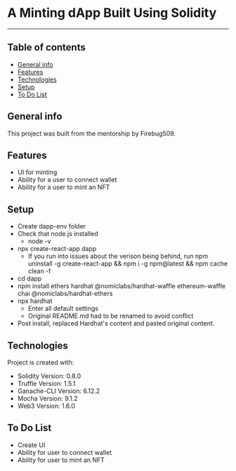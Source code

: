 # A Minting dApp Built Using Solidity

---

## Table of contents

- [General info](#general-info)
- [Features](#features)
- [Technologies](#technologies)
- [Setup](#setup)
- [To Do List](#to-do-list)

## General info

This project was built from the mentorship by Firebug509.

## Features

- UI for minting
- Ability for a user to connect wallet
- Ability for a user to mint an NFT

## Setup

- Create dapp-env folder
- Check that node.js installed
  - node -v
- npx create-react-app dapp
  - If you run into issues about the verison being behind, run npm uninstall -g create-react-app && npm i -g npm@latest && npm cache clean -f
- cd dapp
- npm install ethers hardhat @nomiclabs/hardhat-waffle ethereum-waffle chai @nomiclabs/hardhat-ethers
- npx hardhat
  - Enter all default settings
  - Original README.md had to be renamed to avoid conflict
- Post install, replaced Hardhat's content and pasted original content.

## Technologies

Project is created with:

- Solidity Version: 0.8.0
- Truffle Version: 1.5.1
- Ganache-CLI Version: 6.12.2
- Mocha Version: 9.1.2
- Web3 Version: 1.6.0

## To Do List

- Create UI
- Ability for user to connect wallet
- Ability for user to mint an NFT
